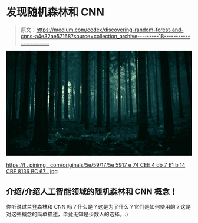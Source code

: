 # 发现随机森林和 CNN

> 原文：<https://medium.com/codex/discovering-random-forest-and-cnns-a4e32ae57168?source=collection_archive---------18----------------------->

![](img/0f75acd370c31838f55b80f90e69d72e.png)

[https://I . pinimg . com/originals/5e/59/17/5e 5917 e 74 CEE 4 db 7 E1 b 14 CBF 8136 BC 67 . jpg](https://i.pinimg.com/originals/5e/59/17/5e5917e74cee4db7e1b14cbf8136bc67.jpg)

## 介绍/介绍人工智能领域的随机森林和 CNN 概念！

你听说过兰登森林和 CNN 吗？什么是？这是为了什么？它们是如何使用的？这是对这些概念的简单描述，毕竟无知是少数人的选择。:)